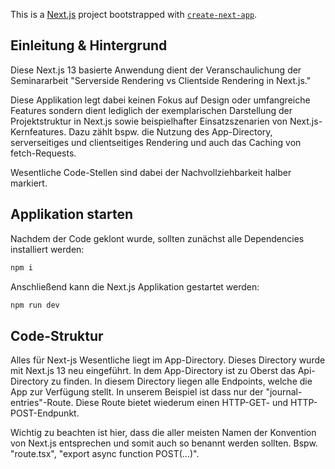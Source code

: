 This is a [Next.js](https://nextjs.org/) project bootstrapped with [`create-next-app`](https://github.com/vercel/next.js/tree/canary/packages/create-next-app).

## Einleitung & Hintergrund

Diese Next.js 13 basierte Anwendung dient der Veranschaulichung der Seminararbeit "Serverside Rendering vs Clientside Rendering in Next.js."

Diese Applikation legt dabei keinen Fokus auf Design oder umfangreiche Features sondern dient lediglich der exemplarischen 
Darstellung der Projektstruktur in Next.js sowie beispielhafter Einsatzszenarien von Next.js-Kernfeatures. 
Dazu zählt bspw. die Nutzung des App-Directory, serverseitiges und clientseitiges Rendering und auch das Caching 
von fetch-Requests.

Wesentliche Code-Stellen sind dabei der Nachvollziehbarkeit halber markiert.

## Applikation starten

Nachdem der Code geklont wurde, sollten zunächst alle Dependencies installiert werden:

```bash
npm i
```

Anschließend kann die Next.js Applikation gestartet werden:

```bash
npm run dev
```

## Code-Struktur

Alles für Next-js Wesentliche liegt im App-Directory. Dieses Directory wurde mit Next.js 13 neu eingeführt.
In dem App-Directory ist zu Oberst das Api-Directory zu finden. In diesem Directory liegen alle Endpoints, welche die App 
zur Verfügung stellt. In unserem Beispiel ist dass nur der "journal-entries"-Route. Diese Route bietet wiederum einen HTTP-GET- und HTTP-POST-Endpunkt.

Wichtig zu beachten ist hier, dass die aller meisten Namen der Konvention von Next.js entsprechen und somit auch so benannt werden sollten.
Bspw. "route.tsx", "export async function POST(...)".






























